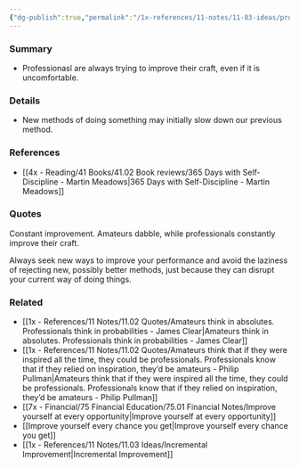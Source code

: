 ```yaml
---
{"dg-publish":true,"permalink":"/1x-references/11-notes/11-03-ideas/professionals-always-seek-to-improve-their-craft/","title":"Professionals always seek to improve their craft","created":"2024-02-25T22:20:08.919+03:00","updated":"2024-02-25T22:20:08.919+03:00"}
---
```



### Summary
- Professionasl are always trying to improve their craft, even if it is uncomfortable.

### Details
- New methods of doing something may initially slow down our previous method.

### References
- [[4x - Reading/41 Books/41.02 Book reviews/365 Days with Self-Discipline - Martin Meadows\|365 Days with Self-Discipline - Martin Meadows]]

### Quotes
Constant improvement. Amateurs dabble, while professionals constantly improve their craft. 

Always seek new ways to improve your performance and avoid the laziness of rejecting new, possibly better methods, just because they can disrupt your current way of doing things.

### Related
- [[1x - References/11 Notes/11.02 Quotes/Amateurs think in absolutes. Professionals think in probabilities - James Clear\|Amateurs think in absolutes. Professionals think in probabilities - James Clear]]
- [[1x - References/11 Notes/11.02 Quotes/Amateurs think that if they were inspired all the time, they could be professionals. Professionals know that if they relied on inspiration, they’d be amateurs - Philip Pullman\|Amateurs think that if they were inspired all the time, they could be professionals. Professionals know that if they relied on inspiration, they’d be amateurs - Philip Pullman]]
- [[7x - Financial/75 Financial Education/75.01 Financial Notes/Improve yourself at every opportunity\|Improve yourself at every opportunity]]
- [[Improve yourself every chance you get\|Improve yourself every chance you get]]
- [[1x - References/11 Notes/11.03 Ideas/Incremental Improvement\|Incremental Improvement]]